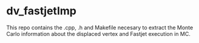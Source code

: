 # dv_fastjetImp
This repo contains the .cpp, .h and Makefile necesary to extract the Monte Carlo information about the displaced vertex and Fastjet execution in MC.

